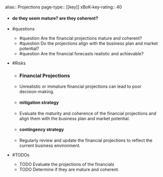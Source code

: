alias:: Projections
page-type:: [[key]]
xBoK-key-rating:: 40
- #### do they seem mature?  are they coherent?
- #questions
  - #question Are the financial projections mature and coherent?
  - #question Do the projections align with the business plan and market potential?
  - #question Are the financial forecasts realistic and achievable?
- #Risks

  - ### Financial Projections
  - Unrealistic or immature financial projections can lead to poor decision-making.
  - #### mitigation strategy
  - Evaluate the maturity and coherence of the financial projections and align them with the business plan and market potential.
  - #### contingency strategy
  - Regularly review and update the financial projections to reflect the current business environment.
- #TODOs
  - TODO Evaluate the projections of the financials
  - TODO  Determine if they are mature and coherent.


